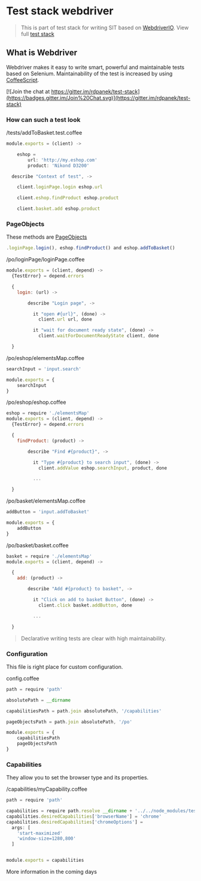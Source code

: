 # Test stack webdriver
> This is part of test stack for writing SIT based on [WebdriverIO](http://webdriver.io/). View full [test stack](https://github.com/test-stack)

## What is Webdriver
Webdriver makes it easy to write smart, powerful and maintainable tests based on Selenium. Maintainability of the test is increased by using [CoffeeScript](http://coffeescript.org/).

[![Join the chat at https://gitter.im/rdpanek/test-stack](https://badges.gitter.im/Join%20Chat.svg)](https://gitter.im/rdpanek/test-stack)

### How can such a test look

/tests/addToBasket.test.coffee
```javascript
module.exports = (client) ->

	eshop =
		url: 'http://my.eshop.com'
		product: 'Nikond D3200'

  describe "Context of test", ->

    client.loginPage.login eshop.url

    client.eshop.findProduct eshop.product

    client.basket.add eshop.product
```

### PageObjects

These methods are [PageObjects](http://martinfowler.com/bliki/PageObject.html)
```javascript
.loginPage.login(), eshop.findProduct() and eshop.addToBasket()
```

/po/loginPage/loginPage.coffee
```javascript
module.exports = (client, depend) ->
  {TestError} = depend.errors

  {
    login: (url) ->

	    describe "Login page", ->

	      it "open #{url}", (done) ->
	        client.url url, done

	      it "wait for document ready state", (done) ->
	        client.waitForDocumentReadyState client, done

  }

```

/po/eshop/elementsMap.coffee
```javascript
searchInput = 'input.search'

module.exports = {
	searchInput
}
```

/po/eshop/eshop.coffee
```javascript
eshop = require './elementsMap'
module.exports = (client, depend) ->
  {TestError} = depend.errors

  {
    findProduct: (product) ->

	    describe "Find #{product}", ->

	      it "Type #{product} to search input", (done) ->
	        client.addValue eshop.searchInput, product, done

	      ...

  }

```

/po/basket/elementsMap.coffee
```javascript
addButton = 'input.addToBasket'

module.exports = {
	addButton
}
```

/po/basket/basket.coffee
```javascript
basket = require './elementsMap'
module.exports = (client, depend) ->

  {
    add: (product) ->

	    describe "Add #{product} to basket", ->

	      it "Click on add to basket Button", (done) ->
	        client.click basket.addButton, done

	      ...

  }

```

> Declarative writing tests are clear with high maintainability.

### Configuration

This file is right place for custom configuration.

config.coffee
```javascript
path = require 'path'

absolutePath = __dirname

capabilitiesPath = path.join absolutePath, '/capabilities'

pageObjectsPath = path.join absolutePath, '/po'

module.exports = {
	capabilitiesPath
	pageObjectsPath
}
```

### Capabilities

They allow you to set the browser type and its properties.

/capabilities/myCapability.coffee

```javascript
path = require 'path'

capabilities = require path.resolve __dirname + '../../node_modules/test-stack-webdriver/capabilities/global'
capabilities.desiredCapabilities['browserName'] = 'chrome'
capabilities.desiredCapabilities['chromeOptions'] =
  args: [
  	'start-maximized'
  	'window-size=1280,800'
  ]


module.exports = capabilities
```

More information in the coming days